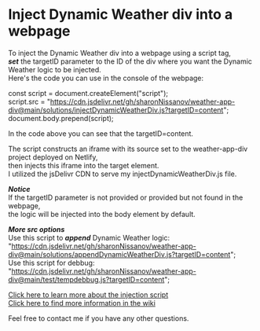 # Inject Dynamic Weather div into a webpage
To inject the Dynamic Weather div into a webpage using a script tag,\
***set*** the targetID parameter to the ID of the div where you want the Dynamic Weather logic to be injected.\
Here's the code you can use in the console of the webpage:

const script = document.createElement("script"); \
script.src = "https://cdn.jsdelivr.net/gh/sharonNissanov/weather-app-div@main/solutions/injectDynamicWeatherDiv.js?targetID=content"; \
document.body.prepend(script); 

In the code above you can see that the targetID=content.

The script constructs an iframe with its source set to the weather-app-div project deployed on Netlify,\
then injects this iframe into the target element.\
I utilized the jsDelivr CDN to serve my injectDynamicWeatherDiv.js file.


***Notice*** \
If the targetID parameter is not provided or provided but not found in the webpage, \
the logic will be injected into the body element by default.

***More src options***\
Use this script to ***append*** Dynamic Weather logic: "https://cdn.jsdelivr.net/gh/sharonNissanov/weather-app-div@main/solutions/appendDynamicWeatherDiv.js?targetID=content";  \
Use this script for debbug: "https://cdn.jsdelivr.net/gh/sharonNissanov/weather-app-div@main/test/tempdebbug.js?targetID=content"; 

[Click here to learn more about the injection script](https://github.com/sharonNissanov/weather-app-div/wiki/Dynamic-Weather-Injection-Script) \
[Click here to find more information in the wiki](https://github.com/sharonNissanov/weather-app-div/wiki)

Feel free to contact me if you have any other questions.

